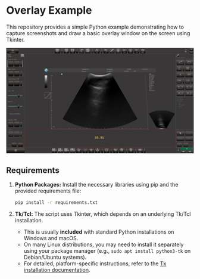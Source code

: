 # Overlay Example

This repository provides a simple Python example demonstrating how to capture screenshots and draw a basic overlay window on the screen using Tkinter.

![Screenshot showing the overlay generated by the script](sample/overlay.png)

## Requirements

1.  **Python Packages:** Install the necessary libraries using pip and the provided requirements file:
    ```bash
    pip install -r requirements.txt
    ```

2.  **Tk/Tcl:** The script uses Tkinter, which depends on an underlying Tk/Tcl installation.
    * This is usually **included** with standard Python installations on Windows and macOS.
    * On many Linux distributions, you may need to install it separately using your package manager (e.g., `sudo apt install python3-tk` on Debian/Ubuntu systems).
    * For detailed, platform-specific instructions, refer to the [Tk installation documentation](https://tkdocs.com/tutorial/install.html).

